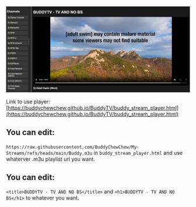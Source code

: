 ![image](https://github.com/BuddyChewChew/BuddyTV/blob/main/Screenshot%202024-10-14%20010149.png)

Link to use player: [https://buddychewchew.github.io/BuddyTV/buddy_stream_player.html](https://buddychewchew.github.io/BuddyTV/buddy_stream_player.html)

## You can edit:
`https://raw.githubusercontent.com/BuddyChewChew/My-Streams/refs/heads/main/Buddy.m3u` in `buddy_stream_player.html` and use whaterver .m3u playlist url you want.

## You can edit:
`<title>BUDDYTV - TV AND NO BS</title>` and  `<h1>BUDDYTV - TV AND NO BS</h1>` to whatever you want.
